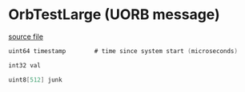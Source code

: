# OrbTestLarge (UORB message)



[source file](https://github.com/PX4/PX4-Autopilot/blob/release/1.15/msg/OrbTestLarge.msg)

```c
uint64 timestamp		# time since system start (microseconds)

int32 val

uint8[512] junk

```
